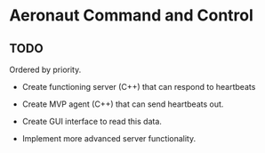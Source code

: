 # Aeronaut Command and Control

## TODO

Ordered by priority.

- Create functioning server (C++) that can respond to heartbeats

- Create MVP agent (C++) that can send heartbeats out.

- Create GUI interface to read this data.

- Implement more advanced server functionality.
